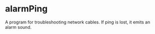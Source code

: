 # alarmPing
A program for troubleshooting network cables. If ping is lost, it emits an alarm sound.
